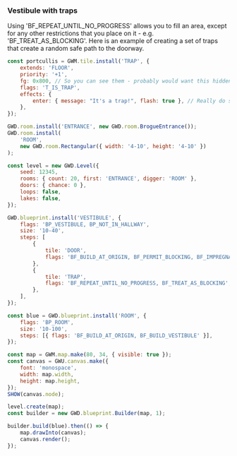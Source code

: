 ### Vestibule with traps

Using 'BF_REPEAT_UNTIL_NO_PROGRESS' allows you to fill an area, except for any other restrictions that you place on it - e.g. 'BF_TREAT_AS_BLOCKING'. Here is an example of creating a set of traps that create a random safe path to the doorway.

```js
const portcullis = GWM.tile.install('TRAP', {
    extends: 'FLOOR',
    priority: '+1',
    fg: 0x800, // So you can see them - probably would want this hidden in the real game...
    flags: 'T_IS_TRAP',
    effects: {
        enter: { message: "It's a trap!", flash: true }, // Really do something nasty here, but that is another demo...
    },
});

GWD.room.install('ENTRANCE', new GWD.room.BrogueEntrance());
GWD.room.install(
    'ROOM',
    new GWD.room.Rectangular({ width: '4-10', height: '4-10' })
);

const level = new GWD.Level({
    seed: 12345,
    rooms: { count: 20, first: 'ENTRANCE', digger: 'ROOM' },
    doors: { chance: 0 },
    loops: false,
    lakes: false,
});

GWD.blueprint.install('VESTIBULE', {
    flags: 'BP_VESTIBULE, BP_NOT_IN_HALLWAY',
    size: '10-40',
    steps: [
        {
            tile: 'DOOR',
            flags: 'BF_BUILD_AT_ORIGIN, BF_PERMIT_BLOCKING, BF_IMPREGNABLE',
        },
        {
            tile: 'TRAP',
            flags: 'BF_REPEAT_UNTIL_NO_PROGRESS, BF_TREAT_AS_BLOCKING',
        },
    ],
});

const blue = GWD.blueprint.install('ROOM', {
    flags: 'BP_ROOM',
    size: '10-100',
    steps: [{ flags: 'BF_BUILD_AT_ORIGIN, BF_BUILD_VESTIBULE' }],
});

const map = GWM.map.make(80, 34, { visible: true });
const canvas = GWU.canvas.make({
    font: 'monospace',
    width: map.width,
    height: map.height,
});
SHOW(canvas.node);

level.create(map);
const builder = new GWD.blueprint.Builder(map, 1);

builder.build(blue).then(() => {
    map.drawInto(canvas);
    canvas.render();
});
```
